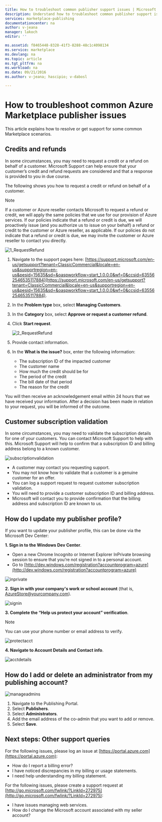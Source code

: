 ```yaml
---
title: How to troubleshoot common publisher support issues | Microsoft Docs
description: Understand how to troubleshoot common publisher support issues and how to get support
services: marketplace-publishing
documentationcenter: na
author: v-jeana
manager: lakoch
editor: ''

ms.assetid: f8465448-8328-41f3-8288-48c1c4098134
ms.service: marketplace
ms.devlang: na
ms.topic: article
ms.tgt_pltfrm: na
ms.workload: na
ms.date: 09/21/2016
ms.author: v-jeana; hascipio; v-dabosl

---
```

# How to troubleshoot common Azure Marketplace publisher issues
This article explains how to resolve or get support for some common Marketplace scenarios.

## Credits and refunds
In some circumstances, you may need to request a credit or a refund on behalf of a customer.  Microsoft Support can help ensure that your customer’s credit and refund requests are considered and that a response is provided to you in due course.

The following shows you how to request a credit or refund on behalf of a customer.

> [!NOTE]
> If a customer or Azure reseller contacts Microsoft to request a refund or credit, we will apply the same policies that we use for our provision of Azure services. If our policies indicate that a refund or credit is due, we will proactively issue (and you authorize us to issue on your behalf) a refund or credit to the customer or Azure reseller, as applicable. If our policies do not indicate that a refund or credit is due, we may invite the customer or Azure reseller to contact you directly.
> 
> 

  ![1_RequestRefund][1]

1. Navigate to the support pages here: [https://support.microsoft.com/en-us/getsupport?tenant=ClassicCommercial&locale=en-us&supportregion=en-us&pesid=15635&sd=&oaspworkflow=start_1.0.0.0&wf=0&ccsid=635562546535117884](https://support.microsoft.com/en-us/getsupport?tenant=ClassicCommercial&locale=en-us&supportregion=en-us&pesid=15635&sd=&oaspworkflow=start_1.0.0.0&wf=0&ccsid=635562546535117884).
2. In the **Problem type** box, select **Managing Customers**.
3. In the **Category** box, select **Approve or request a customer refund**.
4. Click **Start request**.
   
   ![2_RequestRefund][2]

1. Provide contact information.
2. In the **What is the issue?** box, enter the following information:
   
   * The subscription ID of the impacted customer
   * The customer name
   * How much the credit should be for
   * The period of the credit
   * The bill date of that period
   * The reason for the credit

You will then receive an acknowledgement email within 24 hours that we have received your information. After a decision has been made in relation to your request, you will be informed of the outcome.

## Customer subscription validation
In some circumstances, you may need to validate the subscription details for one of your customers. You can contact Microsoft Support to help with this. Microsoft Support will help to confirm that a subscription ID and billing address belong to a known customer.

  ![subscriptionvalidation][3]

* A customer may contact you requesting support.
* You may not know how to validate that a customer is a genuine customer for an offer.
* You can log a support request to request customer subscription validation.
* You will need to provide a customer subscription ID and billing address.
* Microsoft will contact you to provide confirmation that the billing address and subscription ID are known to us.

## How do I update my publisher profile?
If you want to update your publisher profile, this can be done via the Microsoft Dev Center:

**1. Sign in to the Windows Dev Center**.

* Open a new Chrome Incognito or Internet Explorer InPrivate browsing session to ensure that you’re not signed in to a personal account.
* Go to [http://dev.windows.com/registration?accountprogram=azure](http://dev.windows.com/registration?accountprogram=azure)

![inprivate][4]

**2. Sign in with your company's work or school account** (that is, AzureStore@yourcompany.com).

![signin][5]

**3. Complete the “Help us protect your account” verification**.

> [!NOTE]
> You can use your phone number or email address to verify.
> 
> 

![protectacct][6]

**4. Navigate to Account Details and Contact info**.

![acctdetails][7]

## How do I add or delete an administrator from my publishing account?
![manageadmins][8]

1. Navigate to the Publishing Portal.
2. Select **Publishers**.
3. Select **Administrators**.
4. Add the email address of the co-admin that you want to add or remove.
5. Select **Save**.

## Next steps:  Other support queries
For the following issues, please log an issue at [https://portal.azure.com](https://portal.azure.com):

* How do I report a billing error?
* I have noticed discrepancies in my billing or usage statements.
* I need help understanding my billing statement.

For the following issues, please create a support request at [http://go.microsoft.com/fwlink/?LinkId=272975](http://go.microsoft.com/fwlink/?LinkId=272975):

* I have issues managing web services.
* How do I change the Microsoft account associated with my seller account?

[1]: ./media/marketplace-publishing-support-common-issues/requestrefund1.png
[2]: ./media/marketplace-publishing-support-common-issues/requestrefund2.png
[3]: ./media/marketplace-publishing-support-common-issues/subscriptionvalidation.png
[4]: ./media/marketplace-publishing-support-common-issues/inprivate.png
[5]: ./media/marketplace-publishing-support-common-issues/signin.png
[6]: ./media/marketplace-publishing-support-common-issues/protectacct.png
[7]: ./media/marketplace-publishing-support-common-issues/acctdetails.png
[8]: ./media/marketplace-publishing-support-common-issues/manageadmins.png
